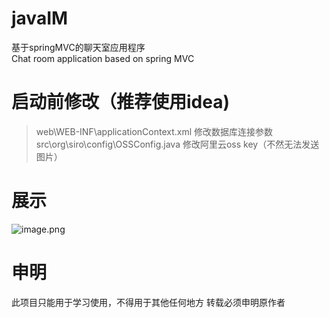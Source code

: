 # javaIM
基于springMVC的聊天室应用程序  
Chat room application based on spring MVC

# 启动前修改（推荐使用idea)
> web\WEB-INF\applicationContext.xml 修改数据库连接参数
> src\org\siro\config\OSSConfig.java 修改阿里云oss key（不然无法发送图片）

# 展示

![image.png](https://i.loli.net/2020/06/06/tCVcHruGJe64O82.png)

# 申明
此项目只能用于学习使用，不得用于其他任何地方 转载必须申明原作者